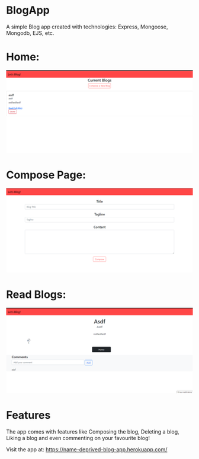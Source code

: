 # BlogApp 
A simple Blog app created with technologies: Express, Mongoose, Mongodb, EJS, etc.

# Home:
![Home Page](./assets/1.png)

# Compose Page:
![Compose Page](./assets/2.png)

# Read Blogs:
![reads](./assets/3.png)

# Features
The app comes with features like Composing the blog, Deleting a blog, Liking a blog and even commenting on your favourite blog!

Visit the app at: https://name-deprived-blog-app.herokuapp.com/
